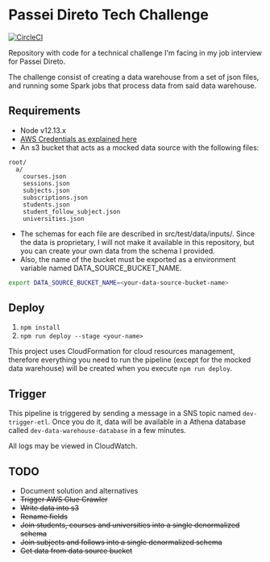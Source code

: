 # Passei Direto Tech Challenge

[![CircleCI](https://circleci.com/gh/fabioaromanini/passei-direto-tech-challenge.svg?style=svg&circle-token=fe0b0cf773d6dbacbf1f77c427c31ae1f1c0f19f)](https://circleci.com/gh/fabioaromanini/passei-direto-tech-challenge)

Repository with code for a technical challenge I'm facing in my job interview for Passei Direto.

The challenge consist of creating a data warehouse from a set of json files, and running some Spark jobs that process data from said data warehouse.

## Requirements

- Node v12.13.x
- [AWS Credentials as explained here](https://serverless.com/framework/docs/providers/aws/guide/credentials/)
- An s3 bucket that acts as a mocked data source with the following files:

```
root/
  a/
    courses.json
    sessions.json
    subjects.json
    subscriptions.json
    students.json
    student_follow_subject.json
    universities.json
```

- The schemas for each file are described in src/test/data/inputs/. Since the data is proprietary, I will not make it available in this repository, but you can create your own data from the schema I provided.
- Also, the name of the bucket must be exported as a environment variable named DATA_SOURCE_BUCKET_NAME.

```sh
export DATA_SOURCE_BUCKET_NAME=<your-data-source-bucket-name>
```

## Deploy

1. `npm install`
2. `npm run deploy --stage <your-name>`

This project uses CloudFormation for cloud resources management, therefore everything you need to run the pipeline (except for the mocked data warehouse) will be created when you execute `npm run deploy`.

## Trigger

This pipeline is triggered by sending a message in a SNS topic named `dev-trigger-etl`. Once you do it, data will be available in a Athena database called `dev-data-warehouse-database` in a few minutes.

All logs may be viewed in CloudWatch.

## TODO

- Document solution and alternatives
- ~~Trigger AWS Glue Crawler~~
- ~~Write data into s3~~
- ~~Rename fields~~
- ~~Join students, courses and universities into a single denormalized schema~~
- ~~Join subjects and follows into a single denormalized schema~~
- ~~Get data from data source bucket~~
